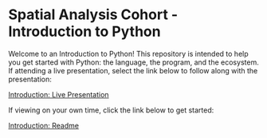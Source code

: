 # Spatial Analysis Cohort - Introduction to Python

Welcome to an Introduction to Python! This repository is intended to help you get started with Python: the language, the program, and the ecosystem. If attending a live presentation, select the link below to follow along with the presentation:

[Introduction: Live Presentation](https://slides.com/anieto/pythonintro/live)

If viewing on your own time, click the link below to get started:

[Introduction: Readme](https://github.com/Qberto/runningWorkshop-pythonTutorial/tree/master/1_Introduction)